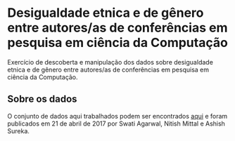 # Desigualdade etnica e de gênero entre autores/as de conferências em pesquisa em ciência da Computação

Exercício de descoberta e manipulação dos dados sobre desigualdade etnica e de gênero
entre autores/as de conferências em pesquisa em ciência da Computação.

## Sobre os dados

O conjunto de dados aqui trabalhados podem ser encontrados [aqui](https://data.mendeley.com/datasets/w5y4xy3zsc/1)
e foram publicados em 21 de abril de 2017 por Swati Agarwal, Nitish Mittal e Ashish Sureka.
